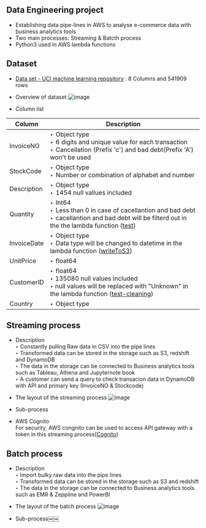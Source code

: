 ## Data Engineering project
* Establishing data pipe-lines in AWS to analyse e-commerce data with business analytics tools 
* Two main processes: Streaming & Batcth process 
* Python3 used in AWS lambda functions 

## Dataset
* [Data set - UCI machine learning repository](http://archive.ics.uci.edu/ml/index.php) : 8 Columns and 541909 rows
* Overview of dataset
![image](https://user-images.githubusercontent.com/56697877/118081985-4ea73c00-b3b4-11eb-80b4-40c5a9ee87dc.png)

* Column list


 Column | Description
 --- | ---
 InvoiceNO | ‣  Object type <br /> ‣  6 digits and unique value for each transaction <br /> ‣  Cancellation (Prefix 'c') and bad debt(Prefix 'A') won't be used |
 StockCode | ‣  Object type <br /> ‣  Number or combination of alphabet and number
 Description | ‣  Object type <br /> ‣  1454 null vallues included |
 Quantity | ‣  Int64 <br /> ‣  Less than 0 in case of cacellantion and bad debt <br /> ‣  cacellantion and bad debt will be filterd out in the the lambda function ([test](https://github.com/Richie-Kwon/ecommercedata/blob/main/1.%20streaming/lambda_streaming/test.py))|
 InvoiceDate | ‣  Object type <br /> ‣  Data type will be changed to datetime in the lambda function ([writeToS3](https://github.com/Richie-Kwon/ecommercedata/blob/main/1.%20streaming/lambda_streaming/writeToS3.py)) |
 UnitPrice | ‣  float64|
 CustomerID | ‣  float64 <br /> ‣ 135080 null values included <br />  ‣ null values will be replaced with "Unknown" in the lambda function ([test-cleaning](https://github.com/Richie-Kwon/ecommercedata/blob/main/1.%20streaming/lambda_streaming/test-cleaning.py)) |
 Country | ‣  Object type |
 

## Streaming process
* Description <br /> 
 ‣ Constantly pulling Raw data in CSV into the pipe lines <br /> 
 ‣ Transformed data can be stored in the storage such as S3, redshift and DynamoDB <br /> 
 ‣ The data in the storage can be connected to Business analytics tools such as Tableau, Athena and Jupyternote book <br /> 
 ‣ A customer can send a query to check transacion data in DynamoDB with API and primary key (InvoiceNO & Stockcode) <br /> 

* The layout of the streaming process
![image](https://user-images.githubusercontent.com/56697877/118083663-34229200-b3b7-11eb-89ac-887a84044a3f.png)

* Sub-process

* AWS Cognito <br />
For security, AWS congnito can be used to access API gateway with a token in this streaming process([Cognito](https://github.com/Richie-Kwon/ecommercedata/tree/main/3.%20cognito))

## Batch process
* Description <br /> 
 ‣ Import bulky raw data into the pipe lines <br />
 ‣ Transformed data can be stored in the storage such as S3 and redshift <br />
 ‣ The data in the storage can be connected to Business analytics tools such as EMR & Zeppline and PowerBI <br />

* The layout of the batch process
![image](https://user-images.githubusercontent.com/56697877/118084976-81076800-b3b9-11eb-9ba5-87dc49c87d0a.png)

* Sub-process￼￼
